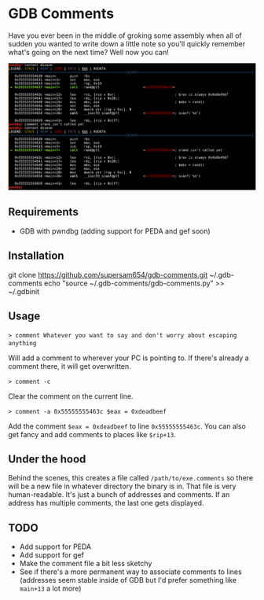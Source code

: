 # GDB Comments

Have you ever been in the middle of groking some assembly when all of sudden you wanted to write down a little note so you'll quickly remember what's going on the next time? Well now you can!

![Assembly comments in pwndbg](/screenshots/comments.png?raw=true)

## Requirements

* GDB with pwndbg (adding support for PEDA and gef soon)

## Installation

  git clone https://github.com/supersam654/gdb-comments.git ~/.gdb-comments
  echo "source ~/.gdb-comments/gdb-comments.py" >> ~/.gdbinit

## Usage

    > comment Whatever you want to say and don't worry about escaping anything

Will add a comment to wherever your PC is pointing to. If there's already a comment there, it will get overwritten.

    > comment -c

Clear the comment on the current line.

    > comment -a 0x55555555463c $eax = 0xdeadbeef

Add the comment `$eax = 0xdeadbeef` to line `0x55555555463c`. You can also get fancy and add comments to places like `$rip+13`.

## Under the hood

Behind the scenes, this creates a file called `/path/to/exe.comments` so there will be a new file in whatever directory the binary is in. That file is very human-readable. It's just a bunch of addresses and comments. If an address has multiple comments, the last one gets displayed.

## TODO

* Add support for PEDA
* Add support for gef
* Make the comment file a bit less sketchy
* See if there's a more permanent way to associate comments to lines (addresses seem stable inside of GDB but I'd prefer something like `main+13` a lot more)
